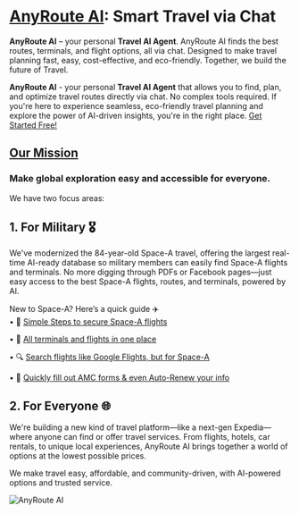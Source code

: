 # [AnyRoute AI](https://anyrouteai.com): Smart Travel via Chat

**AnyRoute AI** – your personal **Travel AI Agent**. AnyRoute AI finds the best routes, terminals, and flight options, all via chat. Designed to make travel planning fast, easy, cost-effective, and eco-friendly. Together, we build the future of Travel.

**AnyRoute AI** - your personal **Travel AI Agent** that allows you to find, plan, and optimize travel routes directly via chat. No complex tools required. If you're here to experience seamless, eco-friendly travel planning and explore the power of AI-driven insights, you're in the right place. [Get Started Free!](https://anyrouteai.com/register)

## [Our Mission](https://anyrouteai.com/about)
### Make global exploration easy and accessible for everyone.


We have two focus areas:
## 1. For Military 🎖
We've modernized the 84-year-old Space-A travel, offering the largest real-time AI-ready database so military members can easily find Space-A flights and terminals. No more digging through PDFs or Facebook pages—just easy access to the best Space-A flights, routes, and terminals, powered by AI.

New to Space-A? Here’s a quick guide ✈️  
• 🛫 [Simple Steps to secure Space-A flights](https://anyrouteai.com/blog/everything-you-need-to-know-about-space-a-travel)

• 📍 [All terminals and flights in one place](https://anyrouteai.com/terminals)

• 🔍 [Search flights like Google Flights, but for Space-A](https://anyrouteai.com/flight-routing)

• 📝 [Quickly fill out AMC forms & even Auto-Renew your info](https://anyrouteai.com/rapid-fill)


## 2. For Everyone 🌐
We're building a new kind of travel platform—like a next-gen Expedia—where anyone can find or offer travel services. From flights, hotels, car rentals, to unique local experiences, AnyRoute AI brings together a world of options at the lowest possible prices.

We make travel easy, affordable, and community-driven, with AI-powered options and trusted service.

![AnyRoute AI](https://private-user-images.githubusercontent.com/186986863/382503057-69434368-13cd-4c4c-9cc3-ebfb2547288e.gif?jwt=eyJhbGciOiJIUzI1NiIsInR5cCI6IkpXVCJ9.eyJpc3MiOiJnaXRodWIuY29tIiwiYXVkIjoicmF3LmdpdGh1YnVzZXJjb250ZW50LmNvbSIsImtleSI6ImtleTUiLCJleHAiOjE3MzA1Nzc0MjEsIm5iZiI6MTczMDU3NzEyMSwicGF0aCI6Ii8xODY5ODY4NjMvMzgyNTAzMDU3LTY5NDM0MzY4LTEzY2QtNGM0Yy05Y2MzLWViZmIyNTQ3Mjg4ZS5naWY_WC1BbXotQWxnb3JpdGhtPUFXUzQtSE1BQy1TSEEyNTYmWC1BbXotQ3JlZGVudGlhbD1BS0lBVkNPRFlMU0E1M1BRSzRaQSUyRjIwMjQxMTAyJTJGdXMtZWFzdC0xJTJGczMlMkZhd3M0X3JlcXVlc3QmWC1BbXotRGF0ZT0yMDI0MTEwMlQxOTUyMDFaJlgtQW16LUV4cGlyZXM9MzAwJlgtQW16LVNpZ25hdHVyZT00NGIwMmE5ODc2Y2M2M2VhZjIwMTdhYzRmMjM0Nzg0NTA0N2JmNDBmMDYyZDJhNGNlYzY1NDVjZWEyMDYyY2Q3JlgtQW16LVNpZ25lZEhlYWRlcnM9aG9zdCJ9.IUckHdmSRN7MFzmnh5XJKF7pVaiJoQkJDYljR2DLJdM)
